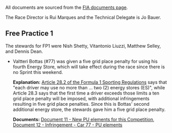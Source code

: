 All documents are sourced from the [FIA documents page](https://www.fia.com/documents/championships/fia-formula-one-world-championship-14/season/season-2024-2043).

The Race Director is Rui Marques and the Technical Delegate is Jo Bauer.

## Free Practice 1

The stewards for FP1 were Nish Shetty, Vitantonio Liuzzi, Matthew Selley, and Dennis Dean.

- Valtteri Bottas (#77) was given a five grid place penalty for using his fourth Energy Store, which
  will take effect during the race since there is no Sprint this weekend.

  **Explanation:** [Article 28.2 of the Formula 1 Sporting Regulations](https://www.fia.com/sites/default/files/fia_2025_formula_1_sporting_regulations_-_issue_2_-_2024-10-17.pdf#page=30)
  says that "each driver may use no more than ... two (2) energy stores (ES)", while Article 28.3
  says that the first time a driver exceeds those limits a ten grid place penalty will be imposed,
  with additional infringements resulting in five grid place penalties. Since this is Bottas' second
  additional energy store, the stewards gave him a five grid place penalty.

  **Documents:** [Document 11 - New PU elements for this Competition](https://www.fia.com/sites/default/files/decision-document/2024%20Las%20Vegas%20Grand%20Prix%20-%20New%20PU%20elements%20for%20this%20Competition.pdf),
  [Document 12 - Infringement - Car 77 - PU elements](https://www.fia.com/sites/default/files/decision-document/2024%20Las%20Vegas%20Grand%20Prix%20-%20Infringement%20-%20Car%2077%20-%20PU%20elements.pdf)
